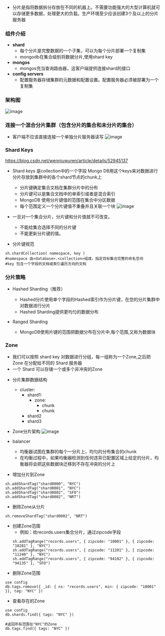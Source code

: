 * 分片是指将数据拆分存放在不同的机器上。不需要功能强大的大型计算机就可以存储更多数据，处理更大的负载。生产环境至少应该创建3个及以上的分片服务器

### 组件介绍
* **shard**
  - 每个分片是完整数据的一个子集，可以为每个分片部署一个复制集
  - mongodb在集合级别将数据分片,使用shard key
* **mongos**
  - mongos充当查询路由器，这客户端提供连接shard的接口
* **config servers**
  - 配置服务器存储集群的元数据和配置设置。配置服务器必须被部署为一个复制集

### 架构图
![image](https://docs.mongodb.com/v3.6/_images/sharded-cluster-production-architecture.bakedsvg.svg)

### 连接一个混合分片集群（包含分片的集合和未分片的集合）
* 客户端不应该直接连接一个单独分片服务器读写
![image](https://docs.mongodb.com/v3.6/_images/sharded-cluster-mixed.bakedsvg.svg)

### Shard Keys
https://blog.csdn.net/wenniuwuren/article/details/52945137
* Shard keys 是collection中的一个字段 Mongo DB用这个keys来对数据进行分片存放到集群中的各个shard节点的chunk上
  - 分片键确定集合文档在集群分片中的分布
  - 分片键可以是集合文档中的单索引或者是混合索引
  - MongoDB 使用分片键值的范围在集合中分区数据
  - 每个范围定义一个分片键值不重叠并且关联一个块
![image](https://docs.mongodb.com/v3.6/_images/sharding-range-based.bakedsvg.svg)

* 一旦对一个集合分片，分片键和分片值就不可改变。   
  - 不能给集合选择不同的分片键
  - 不能更新分片键的值。

* 分片键规范
```
sh.shardCollection( namespace, key )
#namespace 由<database>.<collection>组成，指定目标集合完整的命名空间
#key 包含一个字段的文档或索引遍历方向的文档
```

### 分片策略
* Hashed Sharding（推荐）
  - Hashed分片使用单个字段的Hashed索引作为分片键，在您的分片集群中对数据进行分片
  - Hashed Sharding提供更均匀的数据分布

* Ranged Sharding
  - MongoDB使用片键的范围把数据分布在分片中,每个范围,又称为数据块


### Zone
- 我们可以按照 shard key 对数据进行分组，每一组称为一个Zone,之后把 Zone 在分配给不同的 Shard 服务器
- 一个 Shard 可以存储一个或多个非冲突的Zone

* 分片集群数据结构
    * cluster:
    	- shard1:
    	    - zone:
                - chunk
                - chunk
        - shard2
        - shard3

* Zone分片架构
![image](http://www.mongoing.com/docs/_images/sharded-cluster-zones.png)

* balancer 
  - 均衡器试图在集群的每个一分片上，均匀的分布集合的chunk
  - 在均衡过程中，如果均衡器检测到任何违背已配置区域上给定的分片，均衡器将会把这些数据块迁移到不存在冲突的分片上

* 增加分片到Zone
```
sh.addShardTag("shard0000", "NYC")
sh.addShardTag("shard0001", "NYC")
sh.addShardTag("shard0002", "SFO")
sh.addShardTag("shard0002", "NRT")
```

* 删除Zone从分片
```
sh.removeShardTag("shard0002", "NRT")
```

* 创建Zone范围
  - 例如：给records.users集合分片，通过zipcode字段
  ```
  sh.addTagRange("records.users", { zipcode: "10001" }, { zipcode: "10281" }, "NYC")
  sh.addTagRange("records.users", { zipcode: "11201" }, { zipcode: "11240" }, "NYC")
  sh.addTagRange("records.users", { zipcode: "94102" }, { zipcode: "94135" }, "SFO")
  ```
* 删除Zone范围
```
use config
db.tags.remove({ _id: { ns: "records.users", min: { zipcode: "10001" }}, tag: "NYC" })
```

* 查看存在的Zone
```
use config
db.shards.find({ tags: "NYC" })

#返回所有范围在"NYC"的Zone
db.tags.find({ tags: "NYC" })
```